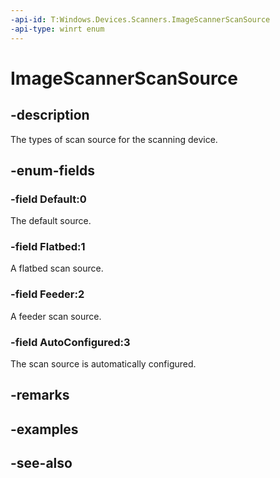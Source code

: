```yaml
---
-api-id: T:Windows.Devices.Scanners.ImageScannerScanSource
-api-type: winrt enum
---
```


<!-- Enumeration syntax
public enum Windows.Devices.Scanners.ImageScannerScanSource : int
-->

# ImageScannerScanSource

## -description
The types of scan source for the scanning device.

## -enum-fields
### -field Default:0
The default source.

### -field Flatbed:1
A flatbed scan source.

### -field Feeder:2
A feeder scan source.

### -field AutoConfigured:3
The scan source is automatically configured.


## -remarks

## -examples

## -see-also